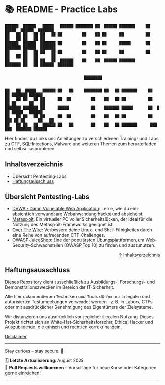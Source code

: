 # 📚 README - Practice Labs

```
██████  ██████   █████   ██████ ████████ ██  ██████ ███████     ██       █████  ██████  ███████ 
██   ██ ██   ██ ██   ██ ██         ██    ██ ██      ██          ██      ██   ██ ██   ██ ██      
██████  ██████  ███████ ██         ██    ██ ██      █████       ██      ███████ ██████  ███████ 
██      ██   ██ ██   ██ ██         ██    ██ ██      ██          ██      ██   ██ ██   ██      ██ 
██      ██   ██ ██   ██  ██████    ██    ██  ██████ ███████     ███████ ██   ██ ██████  ███████ 


                                    ████████


██   ██  █████   ██████ ██   ██     ████████ ██   ██ ███████     ██     ██ ███████ ██████  
██   ██ ██   ██ ██      ██  ██         ██    ██   ██ ██          ██     ██ ██      ██   ██ 
███████ ███████ ██      █████          ██    ███████ █████       ██  █  ██ █████   ██████  
██   ██ ██   ██ ██      ██  ██         ██    ██   ██ ██          ██ ███ ██ ██      ██   ██ 
██   ██ ██   ██  ██████ ██   ██        ██    ██   ██ ███████      ███ ███  ███████ ██████  

```                                                                        

    


Hier findest du Links und Anleitungen zu verschiedenen Trainings und Labs zu CTF, SQL-Injections, Malware und weiteren Themen zum herunterladen und selbst ausprobieren.

## Inhaltsverzeichnis
- [Übersicht Pentesting-Labs](#übersicht-pentesting-labs)
- [Haftungsausschluss](#haftungsausschluss)

## Übersicht Pentesting-Labs
- [DVWA - Damn Vulnerable Web Application](/09-practice-labs/dvwa-lab/): Lerne, wie du eine absichtlich verwundbare Webanwendung hackst und absicherst.
- [Metasploit](/09-practice-labs/metasploitable2/): Ein virtueller PC voller Sicherheitslücken, der ideal für die Nutzung des Metasploit-Frameworks geeignet ist.
- [Over The Wire](/09-practice-labs/overTheWire/): Verbessere deine Linux- und Shell-Fähigkeiten durch eine Reihe von aufregenden CTF-Challenges.
- [OWASP JuiceShop](/09-practice-labs/owasp/juiceShop/): Eine der populärsten Übungsplattformen, um Web-Security-Schwachstellen (OWASP Top 10) zu finden und auszunutzen.




<div align=right>

[↑ Inhaltsverzeichnis](#inhaltsverzeichnis)

</div>


## Haftungsausschluss

Dieses Repository dient ausschließlich zu Ausbildungs-, Forschungs- und Demonstrationszwecken im Bereich der IT-Sicherheit.

Alle hier dokumentierten Techniken und Tools dürfen nur in legalen und autorisierten Testumgebungen verwendet werden – z. B. in Labors, CTFs oder mit ausdrücklicher Genehmigung des Eigentümers der Zielsysteme.

Wir distanzieren uns ausdrücklich von jeglicher illegalen Nutzung.
Dieses Projekt richtet sich an White-Hat-Sicherheitsforscher, Ethical Hacker und Auszubildende, die ethisch und rechtlich korrekt handeln.

[Disclaimer](/00-disclaimer/disclaimer.md)

--- 

Stay curious – stay secure. 🔐

🗓️ **Letzte Aktualisierung:** August 2025  
🤝 **Pull Requests willkommen** – Vorschläge für neue Kurse oder Kategorien gerne einreichen!

---
